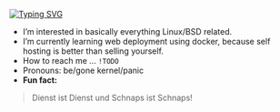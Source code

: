 
[![Typing SVG](https://readme-typing-svg.demolab.com?font=UnifrakturCook&weight=700&size=40&pause=1000&color=DC4040&background=FFFFFF00&width=435&height=60&lines=Greetings!;I'm+%40bobbyxdevel)](https://git.io/typing-svg)
-  I’m interested in basically everything Linux/BSD related.
-  I’m currently learning web deployment using docker, because self hosting is better than selling yourself.
-  How to reach me ... `!TODO`
-  Pronouns: be/gone kernel/panic
-  **Fun fact:**
  > Dienst ist Dienst und Schnaps ist Schnaps!

<!---
bobbyxdevel/bobbyxdevel is a ✨ special ✨ repository because its `README.md` (this file) appears on your GitHub profile.
You can click the Preview link to take a look at your changes.
--->
